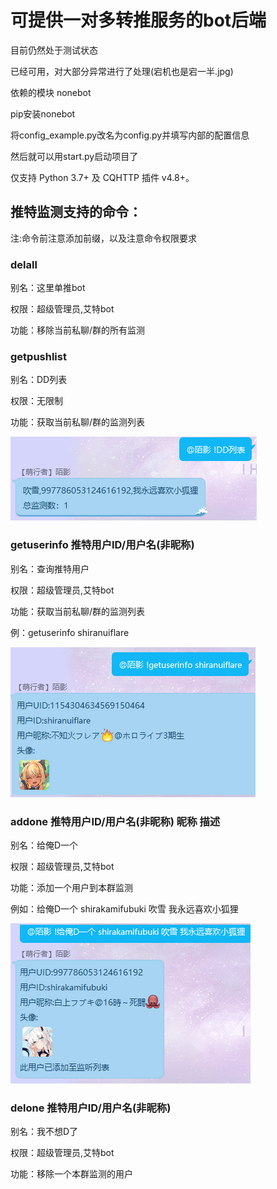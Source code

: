 # **可提供一对多转推服务的bot后端**

目前仍然处于测试状态

已经可用，对大部分异常进行了处理(宕机也是宕一半.jpg)

依赖的模块 nonebot

pip安装nonebot

将config_example.py改名为config.py并填写内部的配置信息

然后就可以用start.py启动项目了

仅支持 Python 3.7+ 及 CQHTTP 插件 v4.8+。



## 推特监测支持的命令：

注:命令前注意添加前缀，以及注意命令权限要求

### delall

别名：这里单推bot

权限：超级管理员,艾特bot

功能：移除当前私聊/群的所有监测

### getpushlist

别名：DD列表

权限：无限制

功能：获取当前私聊/群的监测列表

![image-20200428114040218](readme\image-20200428114040218.png)

### getuserinfo 推特用户ID/用户名(非昵称)

别名：查询推特用户

权限：超级管理员,艾特bot

功能：获取当前私聊/群的监测列表

例：getuserinfo shiranuiflare

![image-20200428113938381](readme\image-20200428113938381.png)

### addone 推特用户ID/用户名(非昵称) 昵称 描述

别名：给俺D一个

权限：超级管理员,艾特bot

功能：添加一个用户到本群监测

例如：给俺D一个 shirakamifubuki 吹雪 我永远喜欢小狐狸

![image-20200428113806819](readme\image-20200428113806819.png)

### delone 推特用户ID/用户名(非昵称)

别名：我不想D了

权限：超级管理员,艾特bot

功能：移除一个本群监测的用户